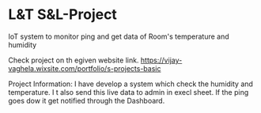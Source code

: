 # L&T S&L-Project
IoT system to monitor ping and get data of Room's temperature and humidity

Check project on th egiven website link.
https://vijay-vaghela.wixsite.com/portfolio/s-projects-basic

Project Information:
I have develop a system which check the humidity and temperature. I t also send this live data to admin in execl sheet. If the ping goes dow it get notified through the Dashboard. 
